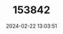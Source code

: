 ---
title: "153842"
category: "Procambarus epicyrtus"
draft: false
date: 2024-02-22 13:03:51
languages:
  English: ["Humpback Crayfish"]
---